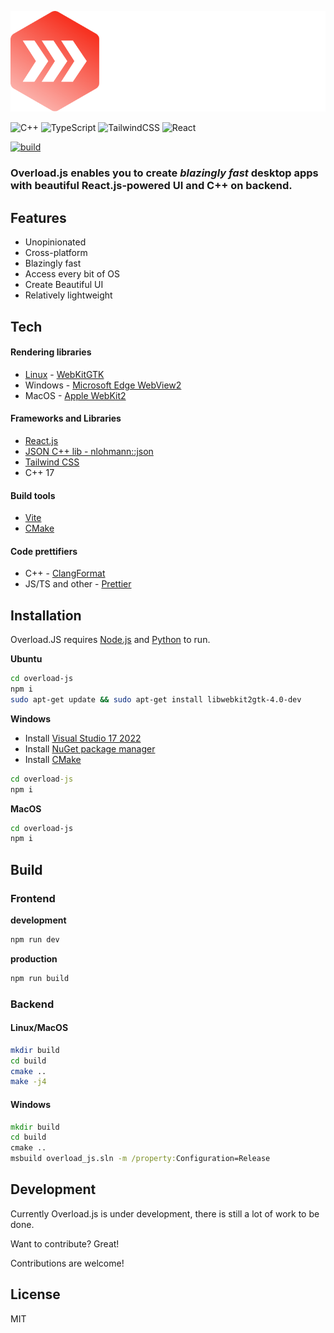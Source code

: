 <p align="center">
    <img src="https://github.com/cjnix35/overload-js/blob/main/LOGO.svg" alt="LOGO"/>
</p>

![C++](https://img.shields.io/badge/c++-%2300599C.svg?style=for-the-badge&logo=c%2B%2B&logoColor=white)
![TypeScript](https://img.shields.io/badge/TypeScript-007ACC?style=for-the-badge&logo=typescript&logoColor=white)
![TailwindCSS](https://img.shields.io/badge/Tailwind_CSS-38B2AC?style=for-the-badge&logo=tailwind-css&logoColor=white)
![React]()

[![build](https://github.com/cjnix35/overload-js/actions/workflows/test_compiling.yml/badge.svg)](https://github.com/cjnix35/overload-js/actions/workflows/test_compiling.yml)

### Overload.js enables you to create _blazingly fast_ desktop apps with beautiful React.js-powered UI and C++ on backend.

## Features

- Unopinionated 
- Cross-platform
- Blazingly fast
- Access every bit of OS
- Create Beautiful UI
- Relatively lightweight

## Tech

#### Rendering libraries

- [Linux](https://github.com/torvalds/linux) - [WebKitGTK](https://webkitgtk.org/)
- Windows - [Microsoft Edge WebView2](https://learn.microsoft.com/en-us/microsoft-edge/webview2/)
- MacOS - [Apple WebKit2](https://webkit.org/)

#### Frameworks and Libraries

- [React.js](https://reactjs.org/)
- [JSON C++ lib - nlohmann::json](https://github.com/nlohmann/json)
- [Tailwind CSS](https://tailwindcss.com/)
- C++ 17

#### Build tools

- [Vite](https://vitejs.dev/)
- [CMake](https://cmake.org/)

#### Code prettifiers

- C++ - [ClangFormat](https://clang.llvm.org/docs/ClangFormat.html)
- JS/TS and other - [Prettier](https://prettier.io/)

## Installation

Overload.JS requires [Node.js](https://nodejs.org/) and [Python](https://www.python.org/) to run.

**Ubuntu**

```sh
cd overload-js
npm i
sudo apt-get update && sudo apt-get install libwebkit2gtk-4.0-dev
```

**Windows**

- Install [Visual Studio 17 2022](https://visualstudio.microsoft.com/downloads/)
- Install [NuGet package manager](https://www.nuget.org/)
- Install [CMake](https://cmake.org/)

```cmd
cd overload-js
npm i
```

**MacOS**

```sh
cd overload-js
npm i
```

## Build

### Frontend

**development**

```sh
npm run dev
```

**production**

```sh
npm run build
```

### Backend

#### Linux/MacOS

```sh
mkdir build
cd build
cmake ..
make -j4
```

#### Windows

```cmd
mkdir build
cd build
cmake ..
msbuild overload_js.sln -m /property:Configuration=Release
```

## Development

Сurrently Overload.js is under development, there is still a lot of work to be done.

Want to contribute? Great!

Contributions are welcome!

## License

MIT
